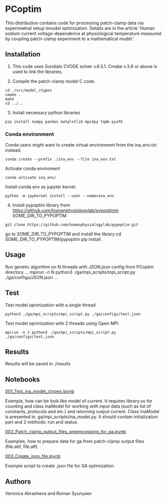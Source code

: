 # PCoptim

This distribution contains code for processing patch-clamp data via experimetnal setup mnodel optimization. Details are in the article 'Human sodium current voltage-dependence at physiological temperature measured by coupling patch-clamp experiment to a mathematical model.'

## Installation

1. This code uses Sundials CVODE solver v.6.5.1. Cmake v.3.8 or above is used to link the libraries.

2. Compile the patch-clamp model C code. 
```
cd ./src/model_ctypes
cmake .
make
cd ../..
````

3. Install necessary python libraries
```
pip install numpy pandas matplotlib mpi4py tqdm pyafb
```
### Conda environment
Conda users might want to create virtual environment from the ina_env.txt instead.
```
conda create --prefix ./ina_env --file ina_env.txt
```

Activate conda enviroment

```
conda activate ina_env/
```
Install conda env as jupyter kernel.
```
python -m ipykernel install --user --name=ina_env
```

4. Install pypoptim library from https://github.com/humanphysiologylab/pypoptimin SOME_DIR_TO_PYPOPTIM

```
git clone https://github.com/humanphysiologylab/pypoptim.git
```

go to SOME_DIR_TO_PYPOPTIM and install the library 
    cd SOME_DIR_TO_PYPOPTIM/pypoptim
    pip install .

## Usage
Run genetic algorithm on N threads with JSON.json config from PCoptim directory
...
mpirun -n N python3 ./ga/mpi_scripts/mpi_script.py ./ga/configs/JSON.json
...
## Test
Test model oprimization with a single thread
```
python3 ./ga/mpi_scripts/mpi_script.py ./ga/configs/test.json 
```
Test model oprimization with 2 threads using  Open MPI.
```
mpirun -n 2 python3 ./ga/mpi_scripts/mpi_script.py ./ga/configs/test.json 
```

## Results
Results will be saved  in ./results

## Notebooks
[001_Test_ina_model_ctypes.ipynb](./notebooks/001_Test_ina_model_ctypes.ipynb)

Example, how can be look like model of current. It requires library.so for counting 
and class InaModel for working with input data (such as list of constants, protocols and etc.)
and returning output current. Class InaModel is presented in .ga/mpi_scripts/ina_model.py. 
It should contain initialization part and 2 methods: run and status. 

[002_Patch_clamp_output_files_preprocessing_for_ga.ipynb](./notebooks/002_Patch_clamp_output_files_preprocessing_for_ga.ipynb)

Examples, how to prepare data for ga from patch-clamp output files (file.abf, file.atf)

[003_Create_json_file.ipynb](./notebooks/003_Create_json_file.ipynb)

Example script to create .json file for GA optimization.


## Authors
Veronica Abrasheva and Roman Syunyaev
